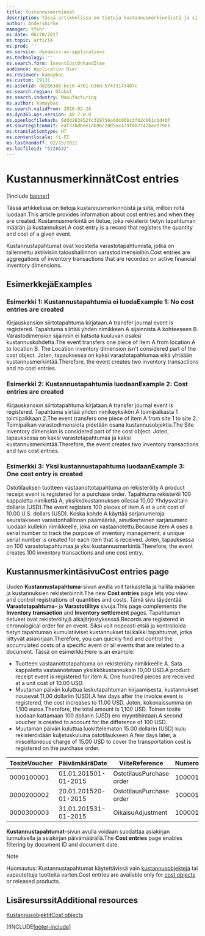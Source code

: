 ```yaml
---
title: Kustannusmerkinnät
description: Tässä artikkelissa on tietoja kustannusmerkinnöistä ja siitä, milloin niitä luodaan. Kustannusmerkintä on tietue, joka rekisteröi tietyn tapahtuman määrän ja kustannukset.
author: AndersGirke
manager: tfehr
ms.date: 06/20/2017
ms.topic: article
ms.prod: ''
ms.service: dynamics-ax-applications
ms.technology: ''
ms.search.form: InventCostOnhandItem
audience: Application User
ms.reviewer: kamaybac
ms.custom: 19131
ms.assetid: dd2663d8-bcc0-47b1-b36d-57433143487c
ms.search.region: Global
ms.search.industry: Manufacturing
ms.author: kamaybac
ms.search.validFrom: 2016-02-28
ms.dyn365.ops.version: AX 7.0.0
ms.openlocfilehash: 6ddd263852fc328756a6dc06bc3f02c661cbd40f
ms.sourcegitcommit: eaf330dbee1db96c20d5ac479f007747bea079eb
ms.translationtype: HT
ms.contentlocale: fi-FI
ms.lasthandoff: 02/15/2021
ms.locfileid: "5228632"
---
```

# <a name="cost-entries"></a><span data-ttu-id="9a304-104">Kustannusmerkinnät</span><span class="sxs-lookup"><span data-stu-id="9a304-104">Cost entries</span></span>

[!include [banner](../includes/banner.md)]

<span data-ttu-id="9a304-105">Tässä artikkelissa on tietoja kustannusmerkinnöistä ja siitä, milloin niitä luodaan.</span><span class="sxs-lookup"><span data-stu-id="9a304-105">This article provides information about cost entries and when they are created.</span></span> <span data-ttu-id="9a304-106">Kustannusmerkintä on tietue, joka rekisteröi tietyn tapahtuman määrän ja kustannukset.</span><span class="sxs-lookup"><span data-stu-id="9a304-106">A cost entry is a record that registers the quantity and cost of a given event.</span></span>

<span data-ttu-id="9a304-107">Kustannustapahtumat ovat koosteita varastotapahtumista, jotka on tallennettu aktiivisiin taloushallinnon varastodimensioihin.</span><span class="sxs-lookup"><span data-stu-id="9a304-107">Cost entries are aggregations of inventory transactions that are recorded on active financial inventory dimensions.</span></span>

## <a name="examples"></a><span data-ttu-id="9a304-108">Esimerkkejä</span><span class="sxs-lookup"><span data-stu-id="9a304-108">Examples</span></span>
### <a name="example-1-no-cost-entries-are-created"></a><span data-ttu-id="9a304-109">Esimerkki 1: Kustannustapahtumia ei luoda</span><span class="sxs-lookup"><span data-stu-id="9a304-109">Example 1: No cost entries are created</span></span>

<span data-ttu-id="9a304-110">Kirjauskansion siirtotapahtuma kirjataan.</span><span class="sxs-lookup"><span data-stu-id="9a304-110">A transfer journal event is registered.</span></span> <span data-ttu-id="9a304-111">Tapahtuma siirtää yhden nimikkeen A sijainnista A kohteeseen B. Varastodimension sijainnin ei katsota kuuluvan osaksi kustannuskohdetta.</span><span class="sxs-lookup"><span data-stu-id="9a304-111">The event transfers one piece of item A from location A to location B. The Location inventory dimension isn't considered part of the cost object.</span></span> <span data-ttu-id="9a304-112">Joten, tapauksessa on kaksi varastotapahtumaa eikä yhtäään kustannusmerkintää.</span><span class="sxs-lookup"><span data-stu-id="9a304-112">Therefore, the event creates two inventory transactions and no cost entries.</span></span>

### <a name="example-2-cost-entries-are-created"></a><span data-ttu-id="9a304-113">Esimerkki 2: Kustannustapahtumia luodaan</span><span class="sxs-lookup"><span data-stu-id="9a304-113">Example 2: Cost entries are created</span></span>

<span data-ttu-id="9a304-114">Kirjauskansion siirtotapahtuma kirjataan.</span><span class="sxs-lookup"><span data-stu-id="9a304-114">A transfer journal event is registered.</span></span> <span data-ttu-id="9a304-115">Tapahtuma siirtää yhden nimikeyksikön A toimipaikasta 1 toimipaikkaan 2.</span><span class="sxs-lookup"><span data-stu-id="9a304-115">The event transfers one piece of item A from site 1 to site 2.</span></span> <span data-ttu-id="9a304-116">Toimipaikan varastodimensiota pidetään osana kustannusobjektia.</span><span class="sxs-lookup"><span data-stu-id="9a304-116">The Site inventory dimension is considered part of the cost object.</span></span> <span data-ttu-id="9a304-117">Joten, tapauksessa on kaksi varastotapahtumaa ja kaksi kustannusmerkintää.</span><span class="sxs-lookup"><span data-stu-id="9a304-117">Therefore, the event creates two inventory transactions and two cost entries.</span></span>

### <a name="example-3-one-cost-entry-is-created"></a><span data-ttu-id="9a304-118">Esimerkki 3: Yksi kustannustapahtuma luodaan</span><span class="sxs-lookup"><span data-stu-id="9a304-118">Example 3: One cost entry is created</span></span>

<span data-ttu-id="9a304-119">Ostotilauksen tuotteen vastaanottotapahtuma on rekisteröity.</span><span class="sxs-lookup"><span data-stu-id="9a304-119">A product receipt event is registered for a purchase order.</span></span> <span data-ttu-id="9a304-120">Tapahtuma rekisteröi 100 kappaletta nimikettä A, yksikkökustannuksen ollessa 10,00 Yhdysvaltain dollaria (USD).</span><span class="sxs-lookup"><span data-stu-id="9a304-120">The event registers 100 pieces of item A at a unit cost of 10.00 U.S. dollars (USD).</span></span> <span data-ttu-id="9a304-121">Koska kohde A käyttää sarjanumeroja seuratakseen varastonhallinnan päämäärää, ainutkertainen sarjanumero luodaan kullekin nimikkeelle, joka on vastaanotettu.</span><span class="sxs-lookup"><span data-stu-id="9a304-121">Because item A uses a serial number to track the purpose of inventory management, a unique serial number is created for each item that is received.</span></span> <span data-ttu-id="9a304-122">Joten, tapauksessa on 100 varastotapahtumaa ja yksi kustannusmerkintä.</span><span class="sxs-lookup"><span data-stu-id="9a304-122">Therefore, the event creates 100 inventory transactions and one cost entry.</span></span>

## <a name="cost-entries-page"></a><span data-ttu-id="9a304-123">Kustannusmerkintäsivu</span><span class="sxs-lookup"><span data-stu-id="9a304-123">Cost entries page</span></span>
<span data-ttu-id="9a304-124">Uuden **Kustannustapahtuma**-sivun avulla voit tarkastella ja hallita määrien ja kustannuksien rekisteröinnit.</span><span class="sxs-lookup"><span data-stu-id="9a304-124">The new **Cost entries** page lets you view and control registrations of quantities and costs.</span></span> <span data-ttu-id="9a304-125">Tämä sivu täydentää **Varastotapahtuma-** ja **Varastotilitys** sivuja.</span><span class="sxs-lookup"><span data-stu-id="9a304-125">This page complements the **Inventory transaction** and **Inventory settlement** pages.</span></span> <span data-ttu-id="9a304-126">Tapahtuman tietueet ovat rekisteröityjä aikajärjestyksessä.</span><span class="sxs-lookup"><span data-stu-id="9a304-126">Records are registered in chronological order for an event.</span></span> <span data-ttu-id="9a304-127">Siksi voit nopeasti etsiä ja kontrolloida tietyn tapahtuman kumulatiiviset kustannukset tai kaikki tapahtumat, jotka liittyvät asiakirjaan.</span><span class="sxs-lookup"><span data-stu-id="9a304-127">Therefore, you can quickly find and control the accumulated costs of a specific event or all events that are related to a document.</span></span> <span data-ttu-id="9a304-128">Tässä on esimerkki:</span><span class="sxs-lookup"><span data-stu-id="9a304-128">Here is an example:</span></span>

-   <span data-ttu-id="9a304-129">Tuotteen vastaanottotapahtuma on rekisteröity nimikkeelle A. Sata kappaletta vastaanotetaan yksikkökustannuksin 10,00 USD.</span><span class="sxs-lookup"><span data-stu-id="9a304-129">A product receipt event is registered for item A. One hundred pieces are received at a unit cost of 10.00 USD.</span></span>
-   <span data-ttu-id="9a304-130">Muutaman päivän kuluttua laskutapahtuman kirjaamisesta, kustannukset nousevat 11,00 dollariin (USD).</span><span class="sxs-lookup"><span data-stu-id="9a304-130">A few days after the invoice event is registered, the cost increases to 11.00 USD.</span></span> <span data-ttu-id="9a304-131">Joten, kokonaissumma on 1,100 euroa.</span><span class="sxs-lookup"><span data-stu-id="9a304-131">Therefore, the total amount is 1,100 USD.</span></span> <span data-ttu-id="9a304-132">Toinen tosite luodaan kattamaan 100 dollarin (USD) ero myyntihintaan.</span><span class="sxs-lookup"><span data-stu-id="9a304-132">A second voucher is created to account for the difference of 100 USD.</span></span>
-   <span data-ttu-id="9a304-133">Muutaman päivän kuluttua luokittelematon 15.00 dollarin (USD) kulu rekisteröidään kuljetuskuluina ostotilaukseen.</span><span class="sxs-lookup"><span data-stu-id="9a304-133">A few days later, a miscellaneous charge of 15.00 USD to cover the transportation cost is registered on the purchase order.</span></span>

| <span data-ttu-id="9a304-134">Tosite</span><span class="sxs-lookup"><span data-stu-id="9a304-134">Voucher</span></span> | <span data-ttu-id="9a304-135">Päivämäärä</span><span class="sxs-lookup"><span data-stu-id="9a304-135">Date</span></span>       | <span data-ttu-id="9a304-136">Viite</span><span class="sxs-lookup"><span data-stu-id="9a304-136">Reference</span></span>      | <span data-ttu-id="9a304-137">Numero</span><span class="sxs-lookup"><span data-stu-id="9a304-137">Number</span></span> | <span data-ttu-id="9a304-138">Erätunnus</span><span class="sxs-lookup"><span data-stu-id="9a304-138">Lot ID</span></span>  | <span data-ttu-id="9a304-139">Määrä</span><span class="sxs-lookup"><span data-stu-id="9a304-139">Quantity</span></span> | <span data-ttu-id="9a304-140">Summa</span><span class="sxs-lookup"><span data-stu-id="9a304-140">Amount</span></span>  |
|---------|------------|----------------|--------|---------|---------------|----|
| <span data-ttu-id="9a304-141">00001</span><span class="sxs-lookup"><span data-stu-id="9a304-141">00001</span></span>   | <span data-ttu-id="9a304-142">01.01.2015</span><span class="sxs-lookup"><span data-stu-id="9a304-142">01-01-2015</span></span> | <span data-ttu-id="9a304-143">Ostotilaus</span><span class="sxs-lookup"><span data-stu-id="9a304-143">Purchase order</span></span> | <span data-ttu-id="9a304-144">100001</span><span class="sxs-lookup"><span data-stu-id="9a304-144">100001</span></span> | <span data-ttu-id="9a304-145">0000101</span><span class="sxs-lookup"><span data-stu-id="9a304-145">0000101</span></span> | <span data-ttu-id="9a304-146">100,00</span><span class="sxs-lookup"><span data-stu-id="9a304-146">100.00</span></span>   | <span data-ttu-id="9a304-147">1000.00</span><span class="sxs-lookup"><span data-stu-id="9a304-147">1000.00</span></span> |
| <span data-ttu-id="9a304-148">00002</span><span class="sxs-lookup"><span data-stu-id="9a304-148">00002</span></span>   | <span data-ttu-id="9a304-149">20.01.2015</span><span class="sxs-lookup"><span data-stu-id="9a304-149">20-01-2015</span></span> | <span data-ttu-id="9a304-150">Ostotilaus</span><span class="sxs-lookup"><span data-stu-id="9a304-150">Purchase order</span></span> | <span data-ttu-id="9a304-151">100001</span><span class="sxs-lookup"><span data-stu-id="9a304-151">100001</span></span> | <span data-ttu-id="9a304-152">0000101</span><span class="sxs-lookup"><span data-stu-id="9a304-152">0000101</span></span> |          | <span data-ttu-id="9a304-153">100,00</span><span class="sxs-lookup"><span data-stu-id="9a304-153">100.00</span></span>  |
| <span data-ttu-id="9a304-154">00003</span><span class="sxs-lookup"><span data-stu-id="9a304-154">00003</span></span>   | <span data-ttu-id="9a304-155">31.01.2015</span><span class="sxs-lookup"><span data-stu-id="9a304-155">31-01-2015</span></span> | <span data-ttu-id="9a304-156">Oikaisu</span><span class="sxs-lookup"><span data-stu-id="9a304-156">Adjustment</span></span>     | <span data-ttu-id="9a304-157">100001</span><span class="sxs-lookup"><span data-stu-id="9a304-157">100001</span></span> | <span data-ttu-id="9a304-158">0000101</span><span class="sxs-lookup"><span data-stu-id="9a304-158">0000101</span></span> |          | <span data-ttu-id="9a304-159">15,00</span><span class="sxs-lookup"><span data-stu-id="9a304-159">15.00</span></span>   |

<span data-ttu-id="9a304-160">**Kustannustapahtumat**-sivun avulla voidaan suodattaa asiakirjan tunnuksella ja asiakirjan päivämäärällä.</span><span class="sxs-lookup"><span data-stu-id="9a304-160">The **Cost entries** page enables filtering by document ID and document date.</span></span> 

> [!NOTE]
> <span data-ttu-id="9a304-161">Huomautus: Kustannustapahtumat käytettävissä vain [kustannusobjekteja](cost-object.md) tai vapautettuja tuotteita varten.</span><span class="sxs-lookup"><span data-stu-id="9a304-161">Cost entries are available only for [cost objects](cost-object.md) or released products.</span></span>

<a name="additional-resources"></a><span data-ttu-id="9a304-162">Lisäresurssit</span><span class="sxs-lookup"><span data-stu-id="9a304-162">Additional resources</span></span>
--------

[<span data-ttu-id="9a304-163">Kustannusobjektit</span><span class="sxs-lookup"><span data-stu-id="9a304-163">Cost objects</span></span>](cost-object.md)





[!INCLUDE[footer-include](../../includes/footer-banner.md)]